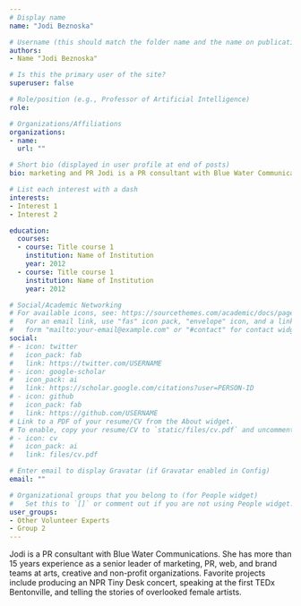 ```yaml
---
# Display name
name: "Jodi Beznoska"

# Username (this should match the folder name and the name on publications)
authors:
- Name "Jodi Beznoska"

# Is this the primary user of the site?
superuser: false

# Role/position (e.g., Professor of Artificial Intelligence)
role:

# Organizations/Affiliations
organizations:
- name: 
  url: ""

# Short bio (displayed in user profile at end of posts)
bio: marketing and PR Jodi is a PR consultant with Blue Water Communications. She has more than 15 years experience as a senior leader of marketing, PR, web, and brand teams at arts, creative and non-profit organizations. Favorite projects include producing an NPR Tiny Desk concert, speaking at the first TEDx Bentonville, and telling the stories of overlooked female artists.

# List each interest with a dash
interests:
- Interest 1
- Interest 2

education:
  courses:
  - course: Title course 1
    institution: Name of Institution
    year: 2012
  - course: Title course 1
    institution: Name of Institution
    year: 2012

# Social/Academic Networking
# For available icons, see: https://sourcethemes.com/academic/docs/page-builder/#icons
#   For an email link, use "fas" icon pack, "envelope" icon, and a link in the
#   form "mailto:your-email@example.com" or "#contact" for contact widget.
social:
# - icon: twitter
#   icon_pack: fab
#   link: https://twitter.com/USERNAME
# - icon: google-scholar
#   icon_pack: ai
#   link: https://scholar.google.com/citations?user=PERSON-ID
# - icon: github
#   icon_pack: fab
#   link: https://github.com/USERNAME
# Link to a PDF of your resume/CV from the About widget.
# To enable, copy your resume/CV to `static/files/cv.pdf` and uncomment the lines below.
# - icon: cv
#   icon_pack: ai
#   link: files/cv.pdf

# Enter email to display Gravatar (if Gravatar enabled in Config)
email: ""

# Organizational groups that you belong to (for People widget)
#   Set this to `[]` or comment out if you are not using People widget.
user_groups:
- Other Volunteer Experts
- Group 2
---
```


Jodi is a PR consultant with Blue Water Communications. She has more than 15 years experience as a senior leader of marketing, PR, web, and brand teams at arts, creative and non-profit organizations. Favorite projects include producing an NPR Tiny Desk concert, speaking at the first TEDx Bentonville, and telling the stories of overlooked female artists.